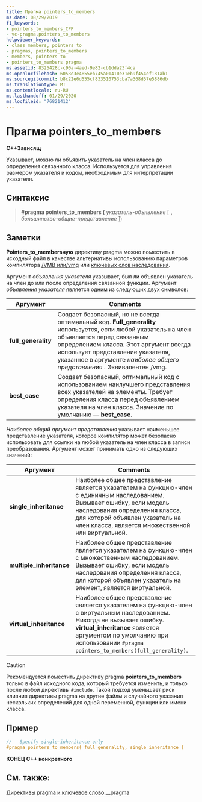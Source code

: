 ```yaml
---
title: Прагма pointers_to_members
ms.date: 08/29/2019
f1_keywords:
- pointers_to_members_CPP
- vc-pragma.pointers_to_members
helpviewer_keywords:
- class members, pointers to
- pragmas, pointers_to_members
- members, pointers to
- pointers_to_members pragma
ms.assetid: 8325428c-c90a-4aed-9e82-cb1dda23f4ca
ms.openlocfilehash: 6058e3e4855eb745a01410e31eb9f454ef131ab1
ms.sourcegitcommit: b8c22e6d555cf833510753cba7a368d57e5886db
ms.translationtype: MT
ms.contentlocale: ru-RU
ms.lasthandoff: 01/29/2020
ms.locfileid: "76821412"
---
```

# <a name="pointers_to_members-pragma"></a>Прагма pointers_to_members

**C++Зависящ**

Указывает, можно ли объявить указатель на член класса до определения связанного класса. Используется для управления размером указателя и кодом, необходимым для интерпретации указателя.

## <a name="syntax"></a>Синтаксис

> **#pragma pointers_to_members (** *указатель-объявление* [ **,** *большинство-общие-представление* ])

## <a name="remarks"></a>Заметки

**Pointers_to_membersную** директиву pragma можно поместить в исходный файл в качестве альтернативы использованию параметров компилятора [/VMB или/vmg](../build/reference/vmb-vmg-representation-method.md) или [ключевых слов наследования](../cpp/inheritance-keywords.md).

Аргумент *объявления указателя* указывает, был ли объявлен указатель на член до или после определения связанной функции. Аргумент *объявления указателя* является одним из следующих двух символов:

| Аргумент | Comments |
|--------------|--------------|
| **full_generality** | Создает безопасный, но не всегда оптимальный код. **Full_generality** используется, если любой указатель на член объявляется перед связанным определением класса. Этот аргумент всегда использует представление указателя, указанное в аргументе *наиболее общего представления* . Эквивалентен /vmg. |
| **best_case** | Создает безопасный, оптимальный код с использованием наилучшего представления всех указателей на элементы. Требует определения класса перед объявлением указателя на член класса. Значение по умолчанию — **best_case**. |

*Наиболее общий аргумент представления* указывает наименьшее представление указателя, которое компилятор может безопасно использовать для ссылки на любой указатель на член класса в записи преобразования. Аргумент может принимать одно из следующих значений:

| Аргумент | Comments |
|--------------|--------------|
| **single_inheritance** | Наиболее общее представление является указателем на функцию-член с единичным наследованием. Вызывает ошибку, если модель наследования определения класса, для которой объявлен указатель на член класса, является множественной или виртуальной. |
| **multiple_inheritance** | Наиболее общее представление является указателем на функцию-член с множественным наследованием. Вызывает ошибку, если модель наследования определения класса, для которой объявлен указатель на элемент, является виртуальной. |
| **virtual_inheritance** | Наиболее общее представление является указателем на функцию-член с виртуальным наследованием. Никогда не вызывает ошибку. **virtual_inheritance** является аргументом по умолчанию при использовании `#pragma pointers_to_members(full_generality)`. |

> [!CAUTION]
> Рекомендуется поместить директиву pragma **pointers_to_members** только в файл исходного кода, который требуется изменить, и только после любой директивы `#include`. Такой подход уменьшает риск влияния директивы pragma на другие файлы и случайного указания нескольких определений для одной переменной, функции или имени класса.

## <a name="example"></a>Пример

```cpp
//   Specify single-inheritance only
#pragma pointers_to_members( full_generality, single_inheritance )
```

**КОНЕЦ C++ конкретного**

## <a name="see-also"></a>См. также:

[Директивы pragma и ключевое слово __pragma](../preprocessor/pragma-directives-and-the-pragma-keyword.md)
